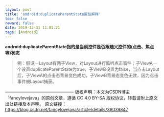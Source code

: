 ```yaml
---
layout: post
title: 'android:duplicateParentState属性解释'
toc: false
reward: false
date: 2019-12-31 11:01:21
tags: [Android]
---
```


**android:duplicateParentState指的是当前控件是否跟随父控件的(点击、焦点等)状态**
>例：假设一Layout有两子View，对Layout进行监听点击事件；子ViewA一个设置duplicateParentState为true，子ViewB设置为false，当点击Layout后，子ViewA的点击态背景变色成功，子ViewB背景态变色无效，因为点击事件被Layout捕获。
<!-- more -->
————————————————
版权声明：本文为CSDN博主「fancylovejava」的原创文章，遵循 CC 4.0 BY-SA 版权协议，转载请附上原文出处链接及本声明。
原文链接：https://blog.csdn.net/fancylovejava/article/details/38039847